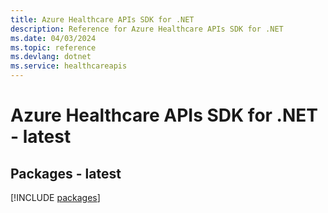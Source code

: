```yaml
---
title: Azure Healthcare APIs SDK for .NET
description: Reference for Azure Healthcare APIs SDK for .NET
ms.date: 04/03/2024
ms.topic: reference
ms.devlang: dotnet
ms.service: healthcareapis
---
```

# Azure Healthcare APIs SDK for .NET - latest
## Packages - latest
[!INCLUDE [packages](healthcare-apis-index.md)]